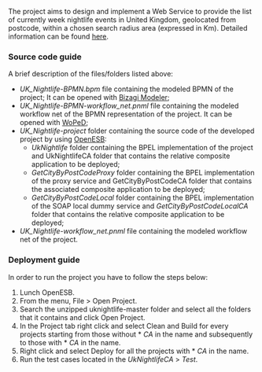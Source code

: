 The project aims to design and implement a Web Service to provide the list of currently week nightlife events in United Kingdom, geolocated from postcode, within a chosen search radius area (expressed in Km). Detailed information can be found [here](https://drive.google.com/file/d/1ipDawFD93zCwDzfc2OdotbiCFsWiTWgg/view).

### Source code guide

A brief description of the files/folders listed above:

  * *UK_Nightlife-BPMN.bpm* file containing the modeled BPMN of the project; It can be opened with [Bizagi Modeler](https://www.bizagi.com/uk/products/bpm-suite/modeler);
  * *UK_Nightlife-BPMN-workflow_net.pnml* file containing the modeled workflow net of the BPMN representation of the project. It can be opened with [WoPeD](https://woped.dhbw-karlsruhe.de/);
  * *UK_Nightlife-project* folder containing the source code of the developed project by using [OpenESB](http://www.open-esb.net/):
    * *UkNightlife* folder containing the BPEL implementation of the project and UkNightlifeCA folder that contains the relative composite application to be deployed;
    * *GetCityByPostCodeProxy* folder containing the BPEL implementation of the proxy service and GetCityByPostCodeCA folder that contains the associated composite application to be deployed;
    * *GetCityByPostCodeLocal* folder containing the BPEL implementation of the SOAP local dummy service and *GetCityByPostCodeLocalCA* folder that contains the relative composite application to be deployed;
 * *UK_Nightlife-workflow_net.pnml* file containing the modeled workflow net of the project.
 
 ### Deployment guide
 
 In order to run the project you have to follow the steps below:
 
 1. Lunch OpenESB.
 2. From the menu, File > Open Project.
 3. Search the unzipped uknightlife-master folder and select all the folders that it contains and click Open Project.
 4. In the Project tab right click and select Clean and Build for every projects starting from those without * *CA* in the name and subsequently to those with * *CA* in the name.
 5. Right click and select Deploy for all the projects with * *CA* in the name.
 6. Run the test cases located in the *UkNightlifeCA* > *Test*.
